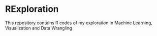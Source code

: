# RExploration
This repository contains R codes of my exploration in Machine Learning, Visualization and Data Wrangling
